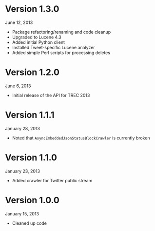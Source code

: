 Version 1.3.0
=============
June 12, 2013

+ Package refactoring/renaming and code cleanup
+ Upgraded to Lucene 4.3
+ Added initial Python client
+ Installed Tweet-specific Lucene analyzer
+ Added simple Perl scripts for processing deletes

Version 1.2.0
=============
June 6, 2013

+ Initial release of the API for TREC 2013

Version 1.1.1
=============
January 28, 2013

+ Noted that `AsyncEmbeddedJsonStatusBlockCrawler` is currently broken

Version 1.1.0
=============
January 23, 2013

+ Added crawler for Twitter public stream 

Version 1.0.0
=============
January 15, 2013

+ Cleaned up code
